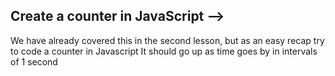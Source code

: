 ## Create a counter in JavaScript -->

We have already covered this in the second lesson, but as an easy recap try to code a counter in Javascript
It should go up as time goes by in intervals of 1 second
